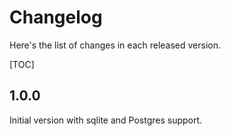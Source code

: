 Changelog
=========

Here's the list of changes in each released version.

[TOC]

## 1.0.0

Initial version with sqlite and Postgres support.
